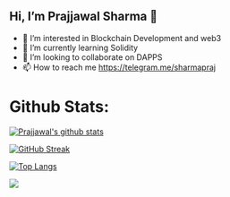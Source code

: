 ##  Hi, I’m Prajjawal Sharma 👋
- 👀 I’m interested in Blockchain Development and web3
- 🌱 I’m currently learning Solidity
- 💞️ I’m looking to collaborate on DAPPS
- 📫 How to reach me https://telegram.me/sharmapraj

# Github Stats:

[![Prajjawal's github stats](https://github-readme-stats.vercel.app/api?username=Prajjawal-Sharma&show_icons=true&theme=midnight-purple&border_radius=20)](https://github.com/Prajjawal-Sharma)


[![GitHub Streak](https://github-readme-streak-stats.herokuapp.com?user=Prajjawal-Sharma&theme=midnight-purple&border_radius=20)](https://git.io/streak-stats)



[![Top Langs](https://github-readme-stats.vercel.app/api/top-langs/?username=Prajjawal-Sharma&layout=compact&theme=midnight-purple&border_radius=20)](https://github.com/Prajjawal-Sharma)

<a href="https://visitcount.itsvg.in">
  <img src="https://visitcount.itsvg.in/api?id=Prajjawal&label=Profile%20Views&color=1&icon=6&pretty=true" />
</a>

<!---
sharmaprajjawal/sharmaprajjawal is a ✨ special ✨ repository because its `README.md` (this file) appears on your GitHub profile.
You can click the Preview link to take a look at your changes.
--->

